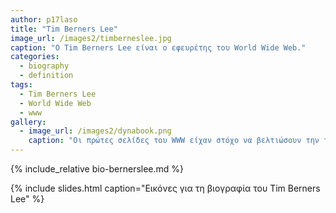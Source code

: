 ```yaml
---
author: p17laso
title: "Tim Berners Lee"
image_url: /images2/timberneslee.jpg
caption: "O Tim Berners Lee είναι ο εφευρέτης του World Wide Web."
categories:
  - biography
  - definition
tags:
  - Tim Berners Lee
  - World Wide Web
  - www
gallery:
  - image_url: /images2/dynabook.png
    caption: "Οι πρώτες σελίδες του WWW είχαν στόχο να βελτιώσουν την ταχύτητα της δημοσίευσης επιστημονικών άρθρων μέσω του Internet, το οποίο είχε ήδη παρόμοιες υπηρεσίες όπως το FTP, ενώ η ανάπτυξη τόσο του εξυπηρετητή όσο και του φυλλομετρητή για το WWW αναπτύχθηκαν από έναν άνθρωπο τον Tim Berners Lee, ο οποίος εργαζόταν στην τεχνολογική υποστήριξη του ερευνητικού κέντρου CERN."
---
```


{% include_relative bio-bernerslee.md %}

{% include slides.html caption="Εικόνες για τη βιογραφία του Tim Berners Lee" %}

